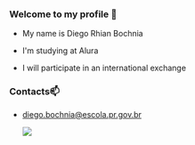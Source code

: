 ### Welcome to my profile 👋

- My name is Diego Rhian Bochnia

- I'm studying at Alura

- I will participate in an international exchange

### Contacts📫
- diego.bochnia@escola.pr.gov.br

  ![](https://www.aest.es/wp-content/uploads/2020/08/Astronomia-Infantil_1.jpg)
